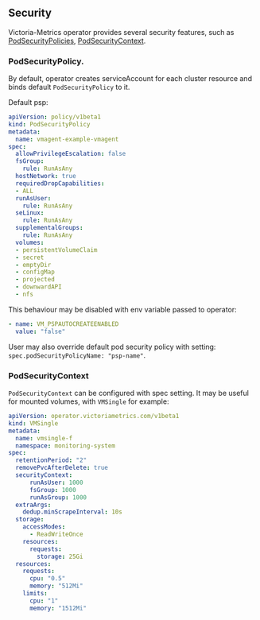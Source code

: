 ## Security

Victoria-Metrics operator provides several security features, such as [PodSecurityPolicies](https://kubernetes.io/docs/concepts/policy/pod-security-policy/), [PodSecurityContext](https://kubernetes.io/docs/tasks/configure-pod-container/security-context/).


### PodSecurityPolicy.

 By default, operator creates serviceAccount for each cluster resource and binds default `PodSecurityPolicy` to it.

 Default psp:
```yaml
apiVersion: policy/v1beta1
kind: PodSecurityPolicy
metadata:
  name: vmagent-example-vmagent
spec:
  allowPrivilegeEscalation: false
  fsGroup:
    rule: RunAsAny
  hostNetwork: true
  requiredDropCapabilities:
  - ALL
  runAsUser:
    rule: RunAsAny
  seLinux:
    rule: RunAsAny
  supplementalGroups:
    rule: RunAsAny
  volumes:
  - persistentVolumeClaim
  - secret
  - emptyDir
  - configMap
  - projected
  - downwardAPI
  - nfs
```

 This behaviour may be disabled with env variable passed to operator:
 ```yaml
 - name: VM_PSPAUTOCREATEENABLED
   value: "false"
```

 User may also override default pod security policy with setting: `spec.podSecurityPolicyName: "psp-name"`.
 

### PodSecurityContext

 `PodSecurityContext` can be configured with spec setting. It may be useful for mounted volumes, with `VMSingle` for example:
 
```yaml
apiVersion: operator.victoriametrics.com/v1beta1
kind: VMSingle
metadata:
  name: vmsingle-f
  namespace: monitoring-system
spec:
  retentionPeriod: "2"
  removePvcAfterDelete: true
  securityContext:
      runAsUser: 1000
      fsGroup: 1000
      runAsGroup: 1000
  extraArgs:
    dedup.minScrapeInterval: 10s
  storage:
    accessModes:
      - ReadWriteOnce
    resources:
      requests:
        storage: 25Gi
  resources:
    requests:
      cpu: "0.5"
      memory: "512Mi"
    limits:
      cpu: "1"
      memory: "1512Mi"

```